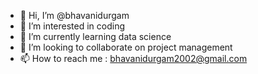 - 👋 Hi, I’m @bhavanidurgam
- 👀 I’m interested in coding
- 🌱 I’m currently learning data science 
- 💞️ I’m looking to collaborate on project management 
- 📫 How to reach me : bhavanidurgam2002@gmail.com

<!---
bhavanidurgam/bhavanidurgam is a ✨ special ✨ repository because its `README.md` (this file) appears on your GitHub profile.
You can click the Preview link to take a look at your changes.
--->
